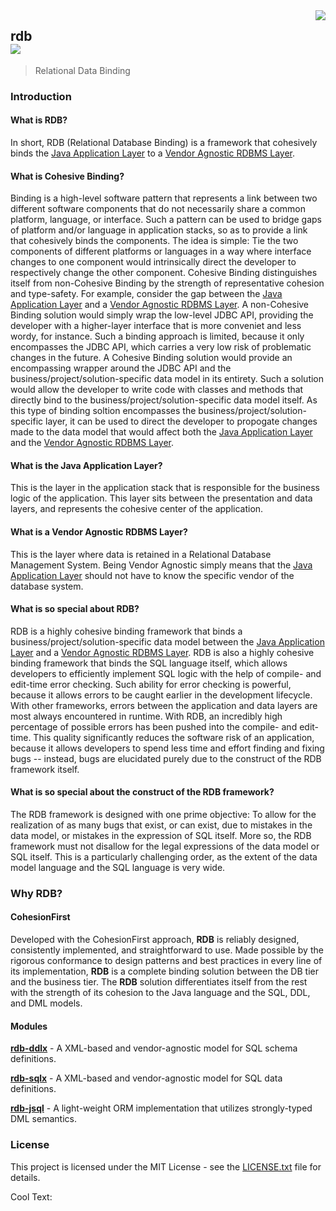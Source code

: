 <img src="https://images.cooltext.com/5195722.png" align="right">

## rdb<br><a href="https://www.openjax.org/"><img src="https://img.shields.io/badge/OpenJAX--blue.svg"></a>
> Relational Data Binding

### Introduction

#### What is RDB?

In short, RDB (Relational Database Binding) is a framework that cohesively binds the [Java Application Layer](#what-is-the-java-application-layer) to a [Vendor Agnostic RDBMS Layer](#what-is-the-java-application-layer).

#### What is Cohesive Binding?

Binding is a high-level software pattern that represents a link between two different software components that do not necessarily share a common platform, language, or interface. Such a pattern can be used to bridge gaps of platform and/or language in application stacks, so as to provide a link that cohesively binds the components. The idea is simple: Tie the two components of different platforms or languages in a way where interface changes to one component would intrinsically direct the developer to respectively change the other component. Cohesive Binding distinguishes itself from non-Cohesive Binding by the strength of representative cohesion and type-safety. For example, consider the gap between the [Java Application Layer](#what-is-the-java-application-layer) and a [Vendor Agnostic RDBMS Layer](#what-is-the-java-application-layer). A non-Cohesive Binding solution would simply wrap the low-level JDBC API, providing the developer with a higher-layer interface that is more conveniet and less wordy, for instance. Such a binding approach is limited, because it only encompasses the JDBC API, which carries a very low risk of problematic changes in the future. A Cohesive Binding solution would provide an encompassing wrapper around the JDBC API and the business/project/solution-specific data model in its entirety. Such a solution would allow the developer to write code with classes and methods that directly bind to the business/project/solution-specific data model itself. As this type of binding soltion encompasses the business/project/solution-specific layer, it can be used to direct the developer to propogate changes made to the data model that would affect both the [Java Application Layer](#what-is-the-java-application-layer) and the [Vendor Agnostic RDBMS Layer](#what-is-the-java-application-layer).

#### What is the Java Application Layer?

This is the layer in the application stack that is responsible for the business logic of the application. This layer sits between the presentation and data layers, and represents the cohesive center of the application.

#### What is a Vendor Agnostic RDBMS Layer?

This is the layer where data is retained in a Relational Database Management System. Being Vendor Agnostic simply means that the [Java Application Layer](#what-is-the-java-application-layer) should not have to know the specific vendor of the database system.

#### What is so special about RDB?

RDB is a highly cohesive binding framework that binds a business/project/solution-specific data model between the [Java Application Layer](#what-is-the-java-application-layer) and a [Vendor Agnostic RDBMS Layer](#what-is-the-java-application-layer). RDB is also a highly cohesive binding framework that binds the SQL language itself, which allows developers to efficiently implement SQL logic with the help of compile- and edit-time error checking. Such ability for error checking is powerful, because it allows errors to be caught earlier in the development lifecycle. With other frameworks, errors between the application and data layers are most always encountered in runtime. With RDB, an incredibly high percentage of possible errors has been pushed into the compile- and edit-time. This quality significantly reduces the software risk of an application, because it allows developers to spend less time and effort finding and fixing bugs -- instead, bugs are elucidated purely due to the construct of the RDB framework itself.

#### What is so special about the construct of the RDB framework?

The RDB framework is designed with one prime objective: To allow for the realization of as many bugs that exist, or can exist, due to mistakes in the data model, or mistakes in the expression of SQL itself. More so, the RDB framework must not disallow for the legal expressions of the data model or SQL itself. This is a particularly challenging order, as the extent of the data model language and the SQL language is very wide.

### Why **RDB**?

#### CohesionFirst

Developed with the CohesionFirst approach, **RDB** is reliably designed, consistently implemented, and straightforward to use. Made possible by the rigorous conformance to design patterns and best practices in every line of its implementation, **RDB** is a complete binding solution between the DB tier and the business tier. The **RDB** solution differentiates itself from the rest with the strength of its cohesion to the Java language and the SQL, DDL, and DML models.

#### Modules

[**rdb-ddlx**](/openjax/openjax-rdb/tree/master/ddlx) - A XML-based and vendor-agnostic model for SQL schema definitions.

[**rdb-sqlx**](/openjax/openjax-rdb/tree/master/sqlx) - A XML-based and vendor-agnostic model for SQL data definitions.

[**rdb-jsql**](/openjax/openjax-rdb/tree/master/jsql) - A light-weight ORM implementation that utilizes strongly-typed DML semantics.

### License

This project is licensed under the MIT License - see the [LICENSE.txt](LICENSE.txt) file for details.

<a href="http://cooltext.com" target="_top"><img src="https://cooltext.com/images/ct_pixel.gif" width="80" height="15" alt="Cool Text: Logo and Graphics Generator" border="0" /></a>

[java-enterprise]: https://img.shields.io/badge/java-enterprise-blue.svg